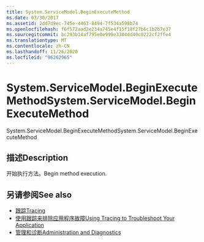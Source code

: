 ```yaml
---
title: System.ServiceModel.BeginExecuteMethod
ms.date: 03/30/2017
ms.assetid: 2dd7d9ec-745e-4463-8494-7f534a598b74
ms.openlocfilehash: f6f572aad2e234a745e4f15f18f27b6c1b2b7e37
ms.sourcegitcommit: bc293b14af795e0e999e3304dd40c0222cf2ffe4
ms.translationtype: MT
ms.contentlocale: zh-CN
ms.lasthandoff: 11/26/2020
ms.locfileid: "96262965"
---
```

# <a name="systemservicemodelbeginexecutemethod"></a><span data-ttu-id="2c724-102">System.ServiceModel.BeginExecuteMethod</span><span class="sxs-lookup"><span data-stu-id="2c724-102">System.ServiceModel.BeginExecuteMethod</span></span>

<span data-ttu-id="2c724-103">System.ServiceModel.BeginExecuteMethod</span><span class="sxs-lookup"><span data-stu-id="2c724-103">System.ServiceModel.BeginExecuteMethod</span></span>  
  
## <a name="description"></a><span data-ttu-id="2c724-104">描述</span><span class="sxs-lookup"><span data-stu-id="2c724-104">Description</span></span>  

 <span data-ttu-id="2c724-105">开始执行方法。</span><span class="sxs-lookup"><span data-stu-id="2c724-105">Begin method execution.</span></span>  
  
## <a name="see-also"></a><span data-ttu-id="2c724-106">另请参阅</span><span class="sxs-lookup"><span data-stu-id="2c724-106">See also</span></span>

- [<span data-ttu-id="2c724-107">跟踪</span><span class="sxs-lookup"><span data-stu-id="2c724-107">Tracing</span></span>](index.md)
- [<span data-ttu-id="2c724-108">使用跟踪来排除应用程序故障</span><span class="sxs-lookup"><span data-stu-id="2c724-108">Using Tracing to Troubleshoot Your Application</span></span>](using-tracing-to-troubleshoot-your-application.md)
- [<span data-ttu-id="2c724-109">管理和诊断</span><span class="sxs-lookup"><span data-stu-id="2c724-109">Administration and Diagnostics</span></span>](../index.md)
